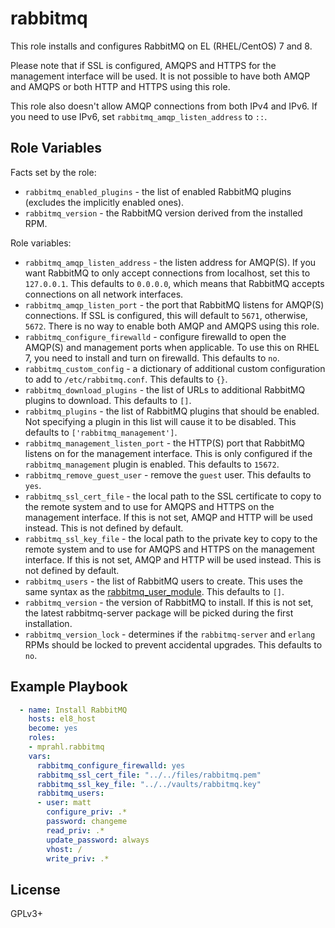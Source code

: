 rabbitmq
========

This role installs and configures RabbitMQ on EL (RHEL/CentOS) 7 and 8.

Please note that if SSL is configured, AMQPS and HTTPS for the management
interface will be used. It is not possible to have both AMQP and AMQPS or
both HTTP and HTTPS using this role.

This role also doesn't allow AMQP connections from both IPv4 and IPv6. If
you need to use IPv6, set `rabbitmq_amqp_listen_address` to `::`.

Role Variables
--------------

Facts set by the role:
* `rabbitmq_enabled_plugins` - the list of enabled RabbitMQ plugins (excludes the implicitly
  enabled ones).
* `rabbitmq_version` - the RabbitMQ version derived from the installed RPM.

Role variables:
* `rabbitmq_amqp_listen_address` - the listen address for AMQP(S). If you want RabbitMQ
  to only accept connections from localhost, set this to `127.0.0.1`. This defaults to
  `0.0.0.0`, which means that RabbitMQ accepts connections on all network interfaces.
* `rabbitmq_amqp_listen_port` - the port that RabbitMQ listens for AMQP(S) connections. If
  SSL is configured, this will default to `5671`, otherwise, `5672`. There is no way to
  enable both AMQP and AMQPS using this role.
* `rabbitmq_configure_firewalld` - configure firewalld to open the AMQP(S) and management ports
  when applicable. To use this on RHEL 7, you need to install and turn on firewalld. This
  defaults to `no`.
* `rabbitmq_custom_config` - a dictionary of additional custom configuration to add to
  `/etc/rabbitmq.conf`. This defaults to `{}`.
* `rabbitmq_download_plugins` - the list of URLs to additional RabbitMQ plugins to download.
  This defaults to `[]`.
* `rabbitmq_plugins` - the list of RabbitMQ plugins that should be enabled. Not specifying a plugin
  in this list will cause it to be disabled. This defaults to `['rabbitmq_management']`.
* `rabbitmq_management_listen_port` - the HTTP(S) port that RabbitMQ listens on for the management
  interface. This is only configured if the `rabbitmq_management` plugin is enabled. This defaults
  to `15672`.
* `rabbitmq_remove_guest_user` - remove the `guest` user. This defaults to `yes`.
* `rabbitmq_ssl_cert_file` - the local path to the SSL certificate to copy to the remote system
  and to use for AMQPS and HTTPS on the management interface. If this is not set, AMQP and HTTP
  will be used instead. This is not defined by default.
* `rabbitmq_ssl_key_file` - the local path to the private key to copy to the remote system
  and to use for AMQPS and HTTPS on the management interface. If this is not set, AMQP and HTTP
  will be used instead. This is not defined by default.
* `rabbitmq_users` - the list of RabbitMQ users to create. This uses the same syntax as the
  [rabbitmq_user_module](https://docs.ansible.com/ansible/latest/modules/rabbitmq_user_module.html).
  This defaults to `[]`.
* `rabbitmq_version` - the version of RabbitMQ to install. If this is not set, the latest
  rabbitmq-server package will be picked during the first installation.
* `rabbitmq_version_lock` - determines if the `rabbitmq-server` and `erlang` RPMs should be locked
  to prevent accidental upgrades. This defaults to `no`.

Example Playbook
----------------

```yaml
  - name: Install RabbitMQ
    hosts: el8_host
    become: yes
    roles:
    - mprahl.rabbitmq
    vars:
      rabbitmq_configure_firewalld: yes
      rabbitmq_ssl_cert_file: "../../files/rabbitmq.pem"
      rabbitmq_ssl_key_file: "../../vaults/rabbitmq.key"
      rabbitmq_users:
      - user: matt
        configure_priv: .*
        password: changeme
        read_priv: .*
        update_password: always
        vhost: /
        write_priv: .*
```

License
-------

GPLv3+
